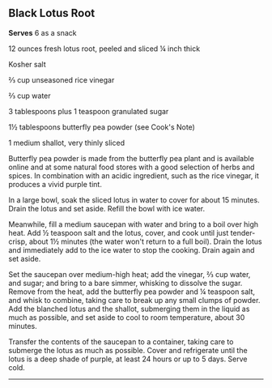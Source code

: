 ﻿## Black Lotus Root

**Serves** 6 as a snack

12 ounces fresh lotus root, peeled and sliced ¼ inch thick

Kosher salt

⅔ cup unseasoned rice vinegar

⅔ cup water

3 tablespoons plus 1 teaspoon granulated sugar

1½ tablespoons butterfly pea powder (see Cook's Note)

1 medium shallot, very thinly sliced

Butterfly pea powder is made from the butterfly pea plant and is available online and at some natural food stores with a good selection of herbs and spices. In combination with an acidic ingredient, such as the rice vinegar, it produces a vivid purple tint.

In a large bowl, soak the sliced lotus in water to cover for about 15 minutes. Drain the lotus and set aside. Refill the bowl with ice water.

Meanwhile, fill a medium saucepan with water and bring to a boil over high heat. Add ½ teaspoon salt and the lotus, cover, and cook until just tender-crisp, about 1½ minutes (the water won't return to a full boil). Drain the lotus and immediately add to the ice water to stop the cooking. Drain again and set aside.

Set the saucepan over medium-high heat; add the vinegar, ⅔ cup water, and sugar; and bring to a bare simmer, whisking to dissolve the sugar. Remove from the heat, add the butterfly pea powder and ¼ teaspoon salt, and whisk to combine, taking care to break up any small clumps of powder. Add the blanched lotus and the shallot, submerging them in the liquid as much as possible, and set aside to cool to room temperature, about 30 minutes.

Transfer the contents of the saucepan to a container, taking care to submerge the lotus as much as possible. Cover and refrigerate until the lotus is a deep shade of purple, at least 24 hours or up to 5 days. Serve cold.

---

